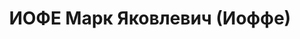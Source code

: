 ---
title: ИОФЕ Марк Яковлевич (Иоффе)
description: "1904 року народження, с. Тулки Іркутського повіту Іркутської губернії,\
  \ єврей, освіта неповна вища, член ВКП(б). Проживав: сел. Щербинівка Дзержинського\
  \ району Донецької області, будови 1931 року, буд. № 27. Редактор газети. \n  Заарештований\
  \ 24 липня 1937 року. Засуджений виїзною сесією військової колегії Верховного Суду\
  \ СРСР у м. Сталіно до розстрілу з конфіскацією майна. Вирок приведено до виконання\
  \ у м. Сталіно (м. Донецьк) 3 грудня 1937 року. \n  Реабілітований у 1957 році."
---